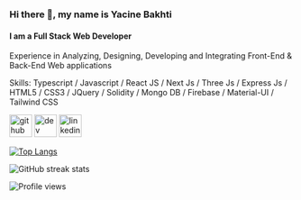 ### Hi there 👋, my name is Yacine Bakhti
#### I am a Full Stack Web Developer
Experience in Analyzing, Designing, Developing and Integrating Front-End & Back-End Web applications

Skills: Typescript / Javascript / React JS / Next Js / Three Js / Express Js / HTML5 / CSS3 / JQuery / Solidity / Mongo DB / Firebase / Material-UI / Tailwind CSS



[<img src='https://cdn.jsdelivr.net/npm/simple-icons@3.0.1/icons/github.svg' alt='github' height='40'>](https://github.com/yacinebkt)  [<img src='https://cdn.jsdelivr.net/npm/simple-icons@3.0.1/icons/dev-dot-to.svg' alt='dev' height='40'>](https://dev.to/yacinebkt)  [<img src='https://cdn.jsdelivr.net/npm/simple-icons@3.0.1/icons/linkedin.svg' alt='linkedin' height='40'>](https://www.linkedin.com/in/https://www.linkedin.com/in/yacine-bakhti-673658142//)  

[![Top Langs](https://github-readme-stats.vercel.app/api/top-langs/?username=yacinebkt)](https://github.com/anuraghazra/github-readme-stats)

![GitHub streak stats](https://github-readme-streak-stats.herokuapp.com/?user=yacinebkt)  

![Profile views](https://gpvc.arturio.dev/yacinebkt)  

<!-- ### Hi there 👋
👨‍💻 I'm Yacine Bakhti, a Full Stack Web Developer, Experience in Analyzing, Designing, Developing and
Integrating Front-End & Back-End Web applications

[![Anurag's github stats](https://github-readme-stats.vercel.app/api?username=yacinebkt)](https://github.com/anuraghazra/github-readme-stats)


 -->


<!--
**yacinebkt/yacinebkt** is a ✨ _special_ ✨ repository because its `README.md` (this file) appears on your GitHub profile.

Here are some ideas to get you started:

- 🔭 I’m currently working on ...
- 🌱 I’m currently learning ...
- 👯 I’m looking to collaborate on ...
- 🤔 I’m looking for help with ...
- 💬 Ask me about ...
- 📫 How to reach me: ...
- 😄 Pronouns: ...
- ⚡ Fun fact: ...
-->
